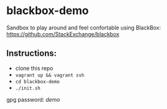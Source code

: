 # blackbox-demo

Sandbox to play around and feel confortable using BlackBox: https://github.com/StackExchange/blackbox

Instructions:
-----

- clone this repo
- ```vagrant up && vagrant ssh```
- ```cd blackbox-demo```
- ```./init.sh```

gpg password: *demo*
